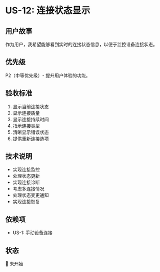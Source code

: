 # US-12: 连接状态显示

## 用户故事
作为用户，我希望能够看到实时的连接状态信息，以便于监控设备连接状态。

## 优先级
P2（中等优先级）- 提升用户体验的功能。

## 验收标准
1. 显示当前连接状态
2. 显示连接质量
3. 显示连接持续时间
4. 指示连接类型
5. 清晰显示错误状态
6. 提供重新连接选项

## 技术说明
- 实现连接监控
- 处理状态更新
- 实现连接诊断
- 考虑多连接情况
- 处理状态变更通知
- 实现连接恢复

## 依赖项
- US-1: 手动设备连接

## 状态
🔄 未开始
